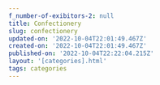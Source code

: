 ```yaml
---
f_number-of-exibitors-2: null
title: Confectionery
slug: confectionery
updated-on: '2022-10-04T22:01:49.467Z'
created-on: '2022-10-04T22:01:49.467Z'
published-on: '2022-10-04T22:22:04.215Z'
layout: '[categories].html'
tags: categories
---
```



